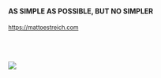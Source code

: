 #### AS SIMPLE AS POSSIBLE, BUT NO SIMPLER

<p>
  <small>
    <a href="https://mattoestreich.com">https://mattoestreich.com</a>
  </small>
</p>

<br />

<br />

![](https://komarev.com/ghpvc/?username=oze4&color=green&label=Profile+Views+as+of+8%2F3%2F2020)
